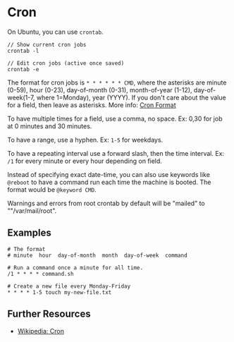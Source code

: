 # Cron

On Ubuntu, you can use `crontab`.

    // Show current cron jobs
    crontab -l

    // Edit cron jobs (active once saved)
    crontab -e

The format for cron jobs is `* * * * * * CMD`, where the asterisks are minute (0-59), hour (0-23), day-of-month (0-31), month-of-year (1-12), day-of-week(1-7, where 1=Monday), year (YYYY). If you don't care about the value for a field, then leave as asterisks. More info: [Cron Format](http://www.nncron.ru/help/EN/working/cron-format.htm)

To have multiple times for a field, use a comma, no space. Ex: 0,30 for job at 0 minutes and 30 minutes.

To have a range, use a hyphen. Ex: `1-5` for weekdays.

To have a repeating interval use a forward slash, then the time interval. Ex: `/1` for every minute or every hour depending on field.

Instead of specifying exact date-time, you can also use keywords like `@reboot` to have a command run each time the machine is booted. The format would be `@keyword CMD`.

Warnings and errors from root crontab by default will be "mailed" to ""/var/mail/root".


## Examples

    # The format
    # minute  hour  day-of-month  month  day-of-week  command
    
    # Run a command once a minute for all time.
    /1 * * * * command.sh
    
    # Create a new file every Monday-Friday
    * * * * 1-5 touch my-new-file.txt



## Further Resources
- [Wikipedia: Cron](https://en.wikipedia.org/wiki/Cron)
